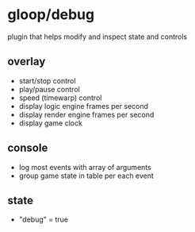 # gloop/debug

plugin that helps modify and inspect state and controls

## overlay

- start/stop control
- play/pause control
- speed (timewarp) control
- display logic engine frames per second
- display render engine frames per second
- display game clock

## console

- log most events with array of arguments
- group game state in table per each event

## state

- "debug" = true
